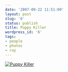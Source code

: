 ```yaml
---
date: '2007-09-22 11:51:09'
layout: post
slug: '6'
status: publish
title: Puppy Killer
wordpress_id: '6'
tags:
- people
- photos
- ray
---
```


[![Puppy Killer](http://farm2.static.flickr.com/1429/1384046535_8ab7ab358d_m.jpg)](http://farm2.static.flickr.com/1429/1384046535_8ab7ab358d.jpg?v=0)
